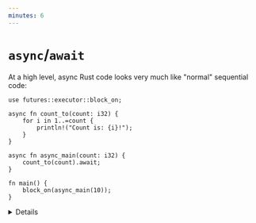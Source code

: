 ```yaml
---
minutes: 6
---
```


# `async`/`await`

At a high level, async Rust code looks very much like "normal" sequential code:

```rust,editable,compile_fail
use futures::executor::block_on;

async fn count_to(count: i32) {
    for i in 1..=count {
        println!("Count is: {i}!");
    }
}

async fn async_main(count: i32) {
    count_to(count).await;
}

fn main() {
    block_on(async_main(10));
}
```

<details>

Key points:

- Note that this is a simplified example to show the syntax. There is no long
  running operation or any real concurrency in it!

- The "async" keyword is syntactic sugar. The compiler replaces the return type
  with a future.

- You cannot make `main` async, without additional instructions to the compiler
  on how to use the returned future.

- You need an executor to run async code. `block_on` blocks the current thread
  until the provided future has run to completion.

- `.await` asynchronously waits for the completion of another operation. Unlike
  `block_on`, `.await` doesn't block the current thread.

- `.await` can only be used inside an `async` function (or block; these are
  introduced later).

</details>

